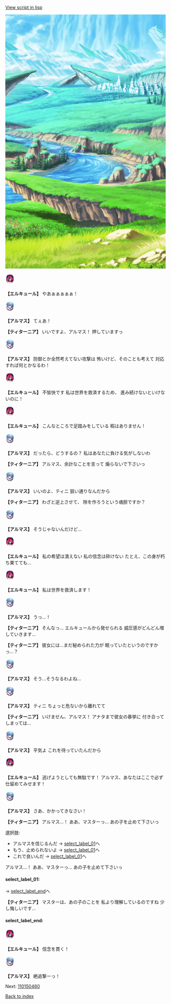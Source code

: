 [View script in lisp](../scripts/110150451.txt)

![plain.png](../images/backgrounds/plain.png)

<img src="../images/units/3202519.png" alt="3202519.png" height="34"/>

**【エルキュール】**
やあぁぁぁぁぁ！

<img src="../images/units/3103811.png" alt="3103811.png" height="34"/>

**【アルマス】**
てぇあ！

**【ティターニア】**
いいですよ、アルマス！
押していますっ

<img src="../images/units/3103811.png" alt="3103811.png" height="34"/>

**【アルマス】**
防御とか全然考えてない攻撃は
怖いけど、そのことも考えて
対応すれば何とかなるわ！

<img src="../images/units/3202519.png" alt="3202519.png" height="34"/>

**【エルキュール】**
不愉快です
私は世界を救済するため、
進み続けないといけないのに！

<img src="../images/units/3202519.png" alt="3202519.png" height="34"/>

**【エルキュール】**
こんなところで足踏みをしている
暇はありません！

<img src="../images/units/3103811.png" alt="3103811.png" height="34"/>

**【アルマス】**
だったら、どうするの？
私はあなたに負ける気がしないわ

**【ティターニア】**
アルマス、余計なことを言って
煽らないで下さいっ

<img src="../images/units/3103811.png" alt="3103811.png" height="34"/>

**【アルマス】**
いいのよ、ティニ
狙い通りなんだから

**【ティターニア】**
わざと逆上させて、
隙を作ろうという魂胆ですか？

<img src="../images/units/3103811.png" alt="3103811.png" height="34"/>

**【アルマス】**
そうじゃないんだけど…

<img src="../images/units/3202519.png" alt="3202519.png" height="34"/>

**【エルキュール】**
私の希望は潰えない
私の信念は砕けない
たとえ、この身が朽ち果てても…

<img src="../images/units/3202519.png" alt="3202519.png" height="34"/>

**【エルキュール】**
私は世界を救済します！

<img src="../images/units/3103811.png" alt="3103811.png" height="34"/>

**【アルマス】**
うっ…！

**【ティターニア】**
そんなっ…
エルキュールから発せられる
威圧感がどんどん増していきます…

**【ティターニア】**
彼女には…まだ秘められた力が
眠っていたというのですかっ…？

<img src="../images/units/3103811.png" alt="3103811.png" height="34"/>

**【アルマス】**
そう…そうなるわよね…

<img src="../images/units/3103811.png" alt="3103811.png" height="34"/>

**【アルマス】**
ティニ
ちょっと危ないから離れてて

**【ティターニア】**
いけません、アルマス！
アナタまで彼女の暴挙に
付き合ってしまっては…

<img src="../images/units/3103811.png" alt="3103811.png" height="34"/>

**【アルマス】**
平気よ
これを待っていたんだから

<img src="../images/units/3202519.png" alt="3202519.png" height="34"/>

**【エルキュール】**
逃げようとしても無駄です！
アルマス、あなたはここで必ず
仕留めてみせます！

<img src="../images/units/3103811.png" alt="3103811.png" height="34"/>

**【アルマス】**
さあ、かかってきなさい！

**【ティターニア】**
アルマス…！
ああ、マスターっ…
あの子を止めて下さいっ

選択肢:
- アルマスを信じるんだ → [select_label_01](#select_label_01)へ
- もう、止められないよ → [select_label_01](#select_label_01)へ
- これで良いんだ → [select_label_01](#select_label_01)へ

アルマス…！
ああ、マスターっ…
あの子を止めて下さいっ

#### select_label_01:
 → [select_label_end](#select_label_end)へ

**【ティターニア】**
マスターは、あの子のことを
私より理解しているのですね
少し悔しいです…

#### select_label_end:

<img src="../images/units/3202519.png" alt="3202519.png" height="34"/>

**【エルキュール】**
信念を貫く！

<img src="../images/units/3103811.png" alt="3103811.png" height="34"/>

**【アルマス】**
絶追撃ーっ！

Next: [110150460](110150460.md)

[Back to index](index.md)
